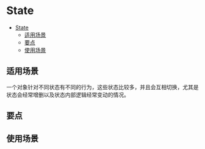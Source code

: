 # State


<!-- TOC -->

- [State](#state)
    - [适用场景](#适用场景)
    - [要点](#要点)
    - [使用场景](#使用场景)

<!-- /TOC -->


## 适用场景
一个对象针对不同状态有不同的行为，这些状态比较多，并且会互相切换，尤其是状态会经常增删以及状态内部逻辑经常变动的情况。


## 要点


## 使用场景
